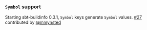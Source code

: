   [27]: https://github.com/sbt/sbt-buildinfo/pull/27
  [@mmynsted]: https://github.com/mmynsted

### `Symbol` support

Starting sbt-buildinfo 0.3.1, `Symbol` keys generate `Symbol` values. [#27][27] contributed by [@mmynsted][@mmynsted]
